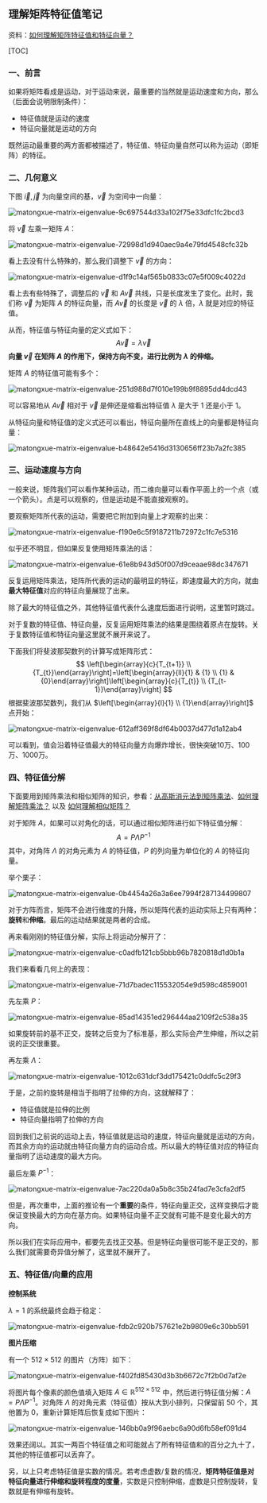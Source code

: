 理解矩阵特征值笔记
----------------------------

资料：[如何理解矩阵特征值和特征向量？](<https://www.matongxue.com/madocs/228/>) 

[TOC]

### 一、前言

如果将矩阵看成是运动，对于运动来说，最重要的当然就是运动速度和方向，那么（后面会说明限制条件）：

- 特征值就是运动的速度
- 特征向量就是运动的方向

既然运动最重要的两方面都被描述了，特征值、特征向量自然可以称为运动（即矩阵）的特征。

### 二、几何意义

下图 $\vec{i}, \vec{j}$ 为向量空间的基，$\vec{v}$ 为空间中一向量：

![matongxue-matrix-eigenvalue-9c697544d33a102f75e33dfc1fc2bcd3](C:\Users\Joee\Desktop\github\homepage\about-math\static\images\matongxue-matrix-eigenvalue-9c697544d33a102f75e33dfc1fc2bcd3.jpg)

将 $\vec{v}$ 左乘一矩阵 $A$：

![matongxue-matrix-eigenvalue-72998d1d940aec9a4e79fd4548cfc32b](C:\Users\Joee\Desktop\github\homepage\about-math\static\images\matongxue-matrix-eigenvalue-72998d1d940aec9a4e79fd4548cfc32b.jpg)

看上去没有什么特殊的，那么我们调整下 $\vec{v}$ 的方向：

![matongxue-matrix-eigenvalue-d1f9c14af565b0833c07e5f009c4022d](C:\Users\Joee\Desktop\github\homepage\about-math\static\images\matongxue-matrix-eigenvalue-d1f9c14af565b0833c07e5f009c4022d.jpg)

看上去有些特殊了，调整后的 $\vec{v}$ 和 $A \vec{v}$ 共线，只是长度发生了变化。此时，我们称 $\vec{v}$ 为矩阵 $A$ 的特征向量，而 $A \vec{v}$ 的长度是 $\vec{v}$ 的 $\lambda$ 倍，$\lambda$ 就是对应的特征值。

从而，特征值与特征向量的定义式如下：
$$
A \vec{v}=\lambda \vec{v}
$$
**向量 $\vec{v}$ 在矩阵 $A$ 的作用下，保持方向不变，进行比例为 $\lambda$ 的伸缩。**

矩阵 $A$ 的特征值可能有多个：

![matongxue-matrix-eigenvalue-251d988d7f010e199b9f8895dd4dcd43](C:\Users\Joee\Desktop\github\homepage\about-math\static\images\matongxue-matrix-eigenvalue-251d988d7f010e199b9f8895dd4dcd43.jpg)

可以容易地从 $A \vec{v}$ 相对于 $\vec{v}$ 是伸还是缩看出特征值 $\lambda$ 是大于 1 还是小于 1。

从特征向量和特征值的定义式还可以看出，特征向量所在直线上的向量都是特征向量：

![matongxue-matrix-eigenvalue-b48642e5416d3130656ff23b7a2fc385](C:\Users\Joee\Desktop\github\homepage\about-math\static\images\matongxue-matrix-eigenvalue-b48642e5416d3130656ff23b7a2fc385.jpg)

### 三、运动速度与方向

一般来说，矩阵我们可以看作某种运动，而二维向量可以看作平面上的一个点（或一个箭头）。点是可以观察的，但是运动是不能直接观察的。

要观察矩阵所代表的运动，需要把它附加到向量上才观察的出来：

![matongxue-matrix-eigenvalue-f190e6c5f9187211b72972c1fc7e5316](C:\Users\Joee\Desktop\github\homepage\about-math\static\images\matongxue-matrix-eigenvalue-f190e6c5f9187211b72972c1fc7e5316.jpg)

似乎还不明显，但如果反复使用矩阵乘法的话：

![matongxue-matrix-eigenvalue-61e8b943d50f007d9ceaae98dc347671](C:\Users\Joee\Desktop\github\homepage\about-math\static\images\matongxue-matrix-eigenvalue-61e8b943d50f007d9ceaae98dc347671.jpg)

反复运用矩阵乘法，矩阵所代表的运动的最明显的特征，即速度最大的方向，就由**最大特征值**对应的特征向量展现了出来。

除了最大的特征值之外，其他特征值代表什么速度后面进行说明，这里暂时跳过。

对于复数的特征值、特征向量，反复运用矩阵乘法的结果是围绕着原点在旋转。关于复数特征值和特征向量这里就不展开来说了。

下面我们将斐波那契数列的计算写成矩阵形式：
$$
\left[\begin{array}{c}{T_{t+1}} \\ {T_{t}}\end{array}\right]=\left[\begin{array}{ll}{1} & {1} \\ {1} & {0}\end{array}\right]\left[\begin{array}{c}{T_{t}} \\ {T_{t-1}}\end{array}\right]
$$
根据斐波那契数列，我们从 $\left[\begin{array}{l}{1} \\ {1}\end{array}\right]$ 点开始：

![matongxue-matrix-eigenvalue-612aff369f8df64b0037d477d1a12ab4](C:\Users\Joee\Desktop\github\homepage\about-math\static\images\matongxue-matrix-eigenvalue-612aff369f8df64b0037d477d1a12ab4.jpg)

可以看到，值会沿着特征值最大的特征向量方向爆炸增长，很快突破10万、100万、1000万。

### 四、特征值分解

下面要用到矩阵乘法和相似矩阵的知识，参看：[从高斯消元法到矩阵乘法](<https://link.zhihu.com/?target=https%3A//www.matongxue.com/madocs/755.html>)、[如何理解矩阵乘法？](<https://link.zhihu.com/?target=https%3A//www.matongxue.com/madocs/555.html>) 以及 [如何理解相似矩阵？](<https://link.zhihu.com/?target=https%3A//www.matongxue.com/madocs/491.html>) 

对于矩阵 $A$，如果可以对角化的话，可以通过相似矩阵进行如下特征值分解：
$$
A=P \Lambda P^{-1}
$$
其中，对角阵 $\Lambda$ 的对角元素为 $A$ 的特征值，$P$ 的列向量为单位化的 $A$ 的特征向量。

举个栗子：

![matongxue-matrix-eigenvalue-0b4454a26a3a6ee7994f287134499807](C:\Users\Joee\Desktop\github\homepage\about-math\static\images\matongxue-matrix-eigenvalue-0b4454a26a3a6ee7994f287134499807.jpg)

对于方阵而言，矩阵不会进行维度的升降，所以矩阵代表的运动实际上只有两种：**旋转**和**伸缩**。最后的运动结果就是两者的合成。

再来看刚刚的特征值分解，实际上将运动分解开了：

![matongxue-matrix-eigenvalue-c0adfb121cb5bbb96b7820818d1d0b1a](C:\Users\Joee\Desktop\github\homepage\about-math\static\images\matongxue-matrix-eigenvalue-c0adfb121cb5bbb96b7820818d1d0b1a.jpg)

我们来看看几何上的表现：

![matongxue-matrix-eigenvalue-71d7badec115532054e9d598c4859001](C:\Users\Joee\Desktop\github\homepage\about-math\static\images\matongxue-matrix-eigenvalue-71d7badec115532054e9d598c4859001.jpg)

先左乘 $P$：

![matongxue-matrix-eigenvalue-85ad14351ed296444aa2109f2c538a35](C:\Users\Joee\Desktop\github\homepage\about-math\static\images\matongxue-matrix-eigenvalue-85ad14351ed296444aa2109f2c538a35.jpg)

如果旋转前的基不正交，旋转之后变为了标准基，那么实际会产生伸缩，所以之前说的正交很重要。

再左乘 $\Lambda$：

![matongxue-matrix-eigenvalue-1012c631dcf3dd175421c0ddfc5c29f3](C:\Users\Joee\Desktop\github\homepage\about-math\static\images\matongxue-matrix-eigenvalue-1012c631dcf3dd175421c0ddfc5c29f3.jpg)

于是，之前的旋转是相当于指明了拉伸的方向，这就解释了：

- 特征值就是拉伸的比例
- 特征向量指明了拉伸的方向

回到我们之前说的运动上去，特征值就是运动的速度，特征向量就是运动的方向，而其余方向的运动就由特征向量方向的运动合成。所以最大的特征值对应的特征向量指明了运动速度的最大方向。

最后左乘 $P^{-1}$：

![matongxue-matrix-eigenvalue-7ac220da0a5b8c35b24fad7e3cfa2df5](C:\Users\Joee\Desktop\github\homepage\about-math\static\images\matongxue-matrix-eigenvalue-7ac220da0a5b8c35b24fad7e3cfa2df5.jpg)

但是，再次重申，上面的推论有一个**重要**的条件，特征向量正交，这样变换后才能保证变换最大的方向在基方向。如果特征向量不正交就有可能不是变化最大的方向。

所以我们在实际应用中，都要先去找正交基。但是特征向量很可能不是正交的，那么我们就需要奇异值分解了，这里就不展开了。

### 五、特征值/向量的应用

**控制系统**

$\lambda=1$ 的系统最终会趋于稳定：

![matongxue-matrix-eigenvalue-fdb2c920b757621e2b9809e6c30bb591](C:\Users\Joee\Desktop\github\homepage\about-math\static\images\matongxue-matrix-eigenvalue-fdb2c920b757621e2b9809e6c30bb591.jpg)

**图片压缩**

有一个 $512 \times 512$ 的图片（方阵）如下：

![matongxue-matrix-eigenvalue-f402fd85430d3b3b6672c7f2b0d7af2e](C:\Users\Joee\Desktop\github\homepage\about-math\static\images\matongxue-matrix-eigenvalue-f402fd85430d3b3b6672c7f2b0d7af2e.jpg)

将图片每个像素的颜色值填入矩阵 $A \in \mathbb{R}^{512 \times 512}$ 中，然后进行特征值分解：$A=P \Lambda P^{-1}$。对角阵 $\Lambda$ 的对角元素（特征值）按从大到小排列，只保留前 50 个，其他置为 0，重新计算矩阵后恢复成如下图片：

![matongxue-matrix-eigenvalue-146bb0a9f96aebc6a90d6fb58ef091d4](C:\Users\Joee\Desktop\github\homepage\about-math\static\images\matongxue-quadratic-form-146bb0a9f96aebc6a90d6fb58ef091d4.jpg)

效果还阔以。其实一两百个特征值之和可能就占了所有特征值和的百分之九十了，其他的特征值都可以丢弃了。

另，以上只考虑特征值是实数的情况。若考虑虚数/复数的情况，**矩阵特征值是对特征向量进行伸缩和旋转程度的度量**，实数是只控制伸缩，虚数是只控制旋转，复数就是有伸缩有旋转。
